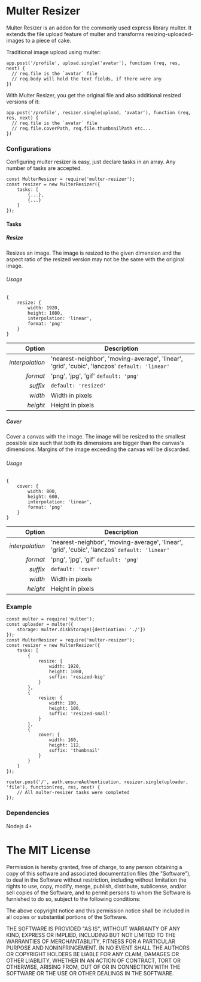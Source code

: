 # Multer Resizer

Multer Resizer is an addon for the commonly used express library multer. It extends the file upload feature of multer and transforms resizing-uploaded-images to a piece of cake.

Traditional image upload using multer:
```
app.post('/profile', upload.single('avatar'), function (req, res, next) {
  // req.file is the `avatar` file
  // req.body will hold the text fields, if there were any
})
```

With Multer Resizer, you get the original file and also additional resized versions of it:
```
app.post('/profile', resizer.single(upload, 'avatar'), function (req, res, next) {
  // req.file is the `avatar` file
  // req.file.coverPath, req.file.thumbnailPath etc...
})
```

### Configurations
Configuring multer resizer is easy, just declare tasks in an array. Any number of tasks are accepted.
```
const MulterResizer = require('multer-resizer');
const resizer = new MulterResizer({
    tasks: [
        {...},
        {...}
    ]
});
```
#### Tasks
##### Resize
Resizes an image. The image is resized to the given dimension and the aspect ratio of the resized version may not be the same with the original image.

###### Usage

```
{
    resize: {
        width: 1920,
        height: 1080,
        interpolation: 'linear',
        format: 'png'
    }
}
```

Option | Description
---: | ---
*interpolation* | 'nearest-neighbor', 'moving-average', 'linear', 'grid', 'cubic', 'lanczos' `default: 'linear'`
*format* | 'png', 'jpg', 'gif' `default: 'png'`
*suffix* | `default: 'resized'`
*width* | Width in pixels
*height* | Height in pixels

##### Cover
Cover a canvas with the image. The image will be resized to the smallest possible size such that both its dimensions are bigger than the canvas's dimensions. Margins of the image exceeding the canvas will be discarded.
###### Usage

```
{
    cover: {
        width: 800,
        height: 600,
        interpolation: 'linear',
        format: 'png'
    }
}
```

Option | Description
---: | ---
*interpolation* | 'nearest-neighbor', 'moving-average', 'linear', 'grid', 'cubic', 'lanczos' `default: 'linear'`
*format* | 'png', 'jpg', 'gif' `default: 'png'`
*suffix* | `default: 'cover'`
*width* | Width in pixels
*height* | Height in pixels

### Example
```
const multer = require('multer');
const uploader = multer({
    storage: multer.diskStorage({destination: './'})
});
const MulterResizer = require('multer-resizer');
const resizer = new MulterResizer({
    tasks: [
        {
            resize: {
                width: 1920,
                height: 1080,
                suffix: 'resized-big'
            }
        },
        {
            resize: {
                width: 100,
                height: 100,
                suffix: 'resized-small'
            }
        },
        {
            cover: {
                width: 160,
                height: 112,
                suffix: 'thumbnail'
            }
        }
    ]
});

router.post('/', auth.ensureAuthentication, resizer.single(uploader, 'file'), function(req, res, next) {
    // All multer-resizer tasks were completed
});

```

### Dependencies
Nodejs 4+

The MIT License
===============

Permission is hereby granted, free of charge, to any person obtaining a copy
of this software and associated documentation files (the "Software"), to deal
in the Software without restriction, including without limitation the rights
to use, copy, modify, merge, publish, distribute, sublicense, and/or sell
copies of the Software, and to permit persons to whom the Software is
furnished to do so, subject to the following conditions:

The above copyright notice and this permission notice shall be included in
all copies or substantial portions of the Software.

THE SOFTWARE IS PROVIDED "AS IS", WITHOUT WARRANTY OF ANY KIND, EXPRESS OR
IMPLIED, INCLUDING BUT NOT LIMITED TO THE WARRANTIES OF MERCHANTABILITY,
FITNESS FOR A PARTICULAR PURPOSE AND NONINFRINGEMENT. IN NO EVENT SHALL THE
AUTHORS OR COPYRIGHT HOLDERS BE LIABLE FOR ANY CLAIM, DAMAGES OR OTHER
LIABILITY, WHETHER IN AN ACTION OF CONTRACT, TORT OR OTHERWISE, ARISING FROM,
OUT OF OR IN CONNECTION WITH THE SOFTWARE OR THE USE OR OTHER DEALINGS IN
THE SOFTWARE.
